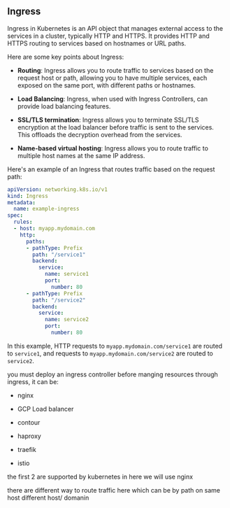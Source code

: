 ## Ingress
Ingress in Kubernetes is an API object that manages external access to the services in a cluster, typically HTTP and HTTPS. It provides HTTP and HTTPS routing to services based on hostnames or URL paths.

Here are some key points about Ingress:

- **Routing**: Ingress allows you to route traffic to services based on the request host or path, allowing you to have multiple services, each exposed on the same port, with different paths or hostnames.

- **Load Balancing**: Ingress, when used with Ingress Controllers, can provide load balancing features.

- **SSL/TLS termination**: Ingress allows you to terminate SSL/TLS encryption at the load balancer before traffic is sent to the services. This offloads the decryption overhead from the services.

- **Name-based virtual hosting**: Ingress allows you to route traffic to multiple host names at the same IP address.

Here's an example of an Ingress that routes traffic based on the request path:

```yaml
apiVersion: networking.k8s.io/v1
kind: Ingress
metadata:
  name: example-ingress
spec:
  rules:
  - host: myapp.mydomain.com
    http:
      paths:
      - pathType: Prefix
        path: "/service1"
        backend:
          service:
            name: service1
            port:
              number: 80
      - pathType: Prefix
        path: "/service2"
        backend:
          service:
            name: service2
            port:
              number: 80
```

In this example, HTTP requests to `myapp.mydomain.com/service1` are routed to `service1`, and requests to `myapp.mydomain.com/service2` are routed to `service2`.

you must deploy an ingress controller before manging resources through ingress, it can be:

- nginx 
- GCP Load balancer

- contour 
- haproxy 
- traefik
- istio

the first 2 are supported by kubernetes in here we will use nginx

there are different way to route traffic here which can be by path on same host
different host/ domanin 